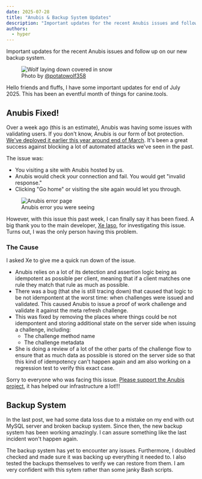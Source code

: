 ```yaml
---
date: 2025-07-28
title: "Anubis & Backup System Updates"
description: "Important updates for the recent Anubis issues and follow up on our new backup system."
authors:
  - hyper
---
```

Important updates for the recent Anubis issues and follow up on our new backup system.
<!-- more -->

<figure markdown="span">
  <img alt="Wolf laying down covered in snow" src="{{ config.site_url }}assets/images/blog/21/2.jpg">
  <figcaption>Photo by <a href="https://x.com/potatowolf358/status/1928662718388777025/photo/1">@potatowolf358</a></figcaption>
</figure>

Hello friends and fluffs, I have some important updates for end of July 2025. This has been an eventful month of things for canine.tools.

## Anubis Fixed!
Over a week ago (this is an estimate), Anubis was having some issues with validating users. If you don't know, Anubis is our form of bot protection. [We've deployed it earlier this year around end of March](../posts/15.md). It's been a great success against blocking a lot of automated attacks we've seen in the past.

The issue was:

* You visiting a site with Anubis hosted by us.
* Anubis would check your connection and fail. You would get "invalid response."
* Clicking "Go home" or visiting the site again would let you through.

<figure markdown="span">
  <img alt="Anubis error page" src="{{ config.site_url }}assets/images/blog/21/1.png">
  <figcaption>Anubis error you were seeing</figcaption>
</figure>

However, with this issue this past week, I can finally say it has been fixed. A big thank you to the main developer, [Xe Iaso](https://xeiaso.net/), for investigating this issue. Turns out, I was the only person having this problem.

### The Cause
I asked Xe to give me a quick run down of the issue.

* Anubis relies on a lot of its detection and assertion logic being as idempotent as possible per client, meaning that if a client matches one rule they match that rule as much as possible.
* There was a bug (that she is still tracing down) that caused that logic to be not idempontent at the worst time: when challenges were issued and validated. This caused Anubis to issue a proof of work challenge and validate it against the meta refresh challenge.
* This was fixed by removing the places where things could be not idempontent and storing additional state on the server side when issuing a challenge, including:
    * The challenge method name
    * The challenge metadata
* She is doing a review of a lot of the other parts of the challenge flow to ensure that as much data as possible is stored on the server side so that this kind of idempotency can't happen again and am also working on a regression test to verify this exact case.

Sorry to everyone who was facing this issue. [Please support the Anubis project](https://anubis.techaro.lol/docs/funding), it has helped our infrastructure a lot!!!

## Backup System
In the last post, we had some data loss due to a mistake on my end with out MySQL server and broken backup system. Since then, the new backup system has been working amazingly. I can assure something like the last incident won't happen again.

The backup system has yet to encounter any issues. Furthermore, I doubled checked and made sure it was backing up everything it needed to. I also tested the backups themselves to verify we can restore from them. I am very confident with this sytem rather than some janky Bash scripts.